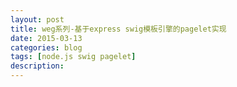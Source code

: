```yaml
---
layout: post
title: weg系列-基于express swig模板引擎的pagelet实现
date: 2015-03-13
categories: blog
tags: [node.js swig pagelet]
description: 
---
```


 
